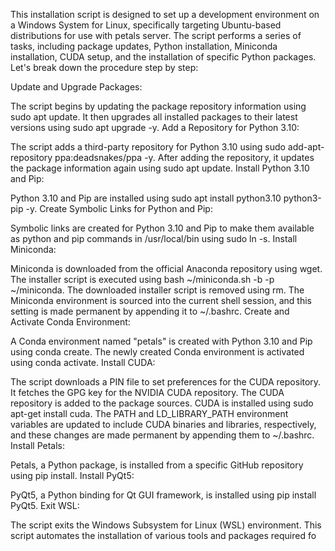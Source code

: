 This installation script is designed to set up a development environment on a Windows System for Linux, specifically targeting Ubuntu-based distributions for use with petals server. The script performs a series of tasks, including package updates, Python installation, Miniconda installation, CUDA setup, and the installation of specific Python packages. Let's break down the procedure step by step:

Update and Upgrade Packages:

The script begins by updating the package repository information using sudo apt update.
It then upgrades all installed packages to their latest versions using sudo apt upgrade -y.
Add a Repository for Python 3.10:

The script adds a third-party repository for Python 3.10 using sudo add-apt-repository ppa:deadsnakes/ppa -y.
After adding the repository, it updates the package information again using sudo apt update.
Install Python 3.10 and Pip:

Python 3.10 and Pip are installed using sudo apt install python3.10 python3-pip -y.
Create Symbolic Links for Python and Pip:

Symbolic links are created for Python 3.10 and Pip to make them available as python and pip commands in /usr/local/bin using sudo ln -s.
Install Miniconda:

Miniconda is downloaded from the official Anaconda repository using wget.
The installer script is executed using bash ~/miniconda.sh -b -p ~/miniconda.
The downloaded installer script is removed using rm.
The Miniconda environment is sourced into the current shell session, and this setting is made permanent by appending it to ~/.bashrc.
Create and Activate Conda Environment:

A Conda environment named "petals" is created with Python 3.10 and Pip using conda create.
The newly created Conda environment is activated using conda activate.
Install CUDA:

The script downloads a PIN file to set preferences for the CUDA repository.
It fetches the GPG key for the NVIDIA CUDA repository.
The CUDA repository is added to the package sources.
CUDA is installed using sudo apt-get install cuda.
The PATH and LD_LIBRARY_PATH environment variables are updated to include CUDA binaries and libraries, respectively, and these changes are made permanent by appending them to ~/.bashrc.
Install Petals:

Petals, a Python package, is installed from a specific GitHub repository using pip install.
Install PyQt5:

PyQt5, a Python binding for Qt GUI framework, is installed using pip install PyQt5.
Exit WSL:

The script exits the Windows Subsystem for Linux (WSL) environment.
This script automates the installation of various tools and packages required fo